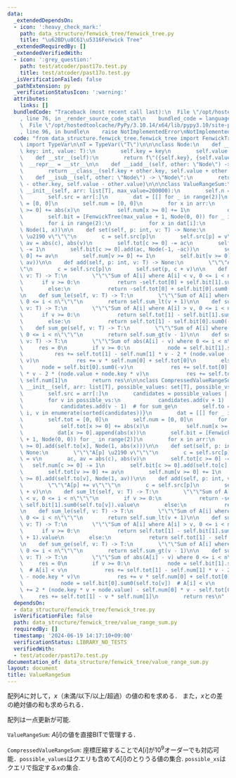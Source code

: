 ```yaml
---
data:
  _extendedDependsOn:
  - icon: ':heavy_check_mark:'
    path: data_structure/fenwick_tree/fenwick_tree.py
    title: "\u62BD\u8C61\u5316Fenwick Tree"
  _extendedRequiredBy: []
  _extendedVerifiedWith:
  - icon: ':grey_question:'
    path: test/atcoder/past17o.test.py
    title: test/atcoder/past17o.test.py
  _isVerificationFailed: false
  _pathExtension: py
  _verificationStatusIcon: ':warning:'
  attributes:
    links: []
  bundledCode: "Traceback (most recent call last):\n  File \"/opt/hostedtoolcache/PyPy/3.10.14/x64/lib/pypy3.10/site-packages/onlinejudge_verify/documentation/build.py\"\
    , line 76, in _render_source_code_stat\n    bundled_code = language.bundle(\n\
    \  File \"/opt/hostedtoolcache/PyPy/3.10.14/x64/lib/pypy3.10/site-packages/onlinejudge_verify/languages/python.py\"\
    , line 96, in bundle\n    raise NotImplementedError\nNotImplementedError\n"
  code: "from data_structure.fenwick_tree.fenwick_tree import FenwickTree\nfrom typing\
    \ import TypeVar\n\nT = TypeVar(\"T\")\n\n\nclass Node:\n    def __init__(self,\
    \ key: int, value: T):\n        self.key = key\n        self.value = value\n\n\
    \    def __str__(self):\n        return f\"({self.key}, {self.value})\"\n\n  \
    \  __repr__ = __str__\n\n    def __iadd__(self, other: \"Node\") -> \"Node\":\n\
    \        return __class__(self.key + other.key, self.value + other.value)\n\n\
    \    def __isub__(self, other: \"Node\") -> \"Node\":\n        return __class__(self.key\
    \ - other.key, self.value - other.value)\n\n\nclass ValueRangeSum:\n\n    def\
    \ __init__(self, arr: list[T], max_value=200000):\n        self.n = len(arr)\n\
    \        self.src = arr[:]\n        dat = [[] for _ in range(2)]\n        self.tot\
    \ = [0, 0]\n        self.num = [0, 0]\n        for x in arr:\n            self.tot[x\
    \ >= 0] += abs(x)\n            self.num[x >= 0] += 1\n            dat[x >= 0].append(abs(x))\n\
    \        self.bit = [FenwickTree(max_value + 1, Node(0, 0)) for _ in range(2)]\n\
    \        for i in range(2):\n            for x in dat[i]:\n                self.bit[i].add(x,\
    \ Node(1, x))\n\n    def set(self, p: int, v: T) -> None:\n        \"\"\"A[p]\
    \ \u2190 v\"\"\"\n        c = self.src[p]\n        self.src[p] = v\n        ac,\
    \ av = abs(c), abs(v)\n        self.tot[c >= 0] -= ac\n        self.num[c >= 0]\
    \ -= 1\n        self.bit[c >= 0].add(ac, Node(-1, -ac))\n        self.tot[v >=\
    \ 0] += av\n        self.num[v >= 0] += 1\n        self.bit[v >= 0].add(av, Node(1,\
    \ av))\n\n    def add(self, p: int, v: T) -> None:\n        \"\"\"A[p] += v\"\"\
    \"\n        c = self.src[p]\n        self.set(p, c + v)\n\n    def sum_lt(self,\
    \ v: T) -> T:\n        \"\"\"Sum of A[i] where A[i] < v, 0 <= i < n\"\"\"\n  \
    \      if v >= 0:\n            return -self.tot[0] + self.bit[1].sum0(v).value\n\
    \        else:\n            return -self.tot[0] + self.bit[0].sum0(-v + 1).value\n\
    \n    def sum_le(self, v: T) -> T:\n        \"\"\"Sum of A[i] where A[i] <= v,\
    \ 0 <= i < n\"\"\"\n        return self.sum_lt(v + 1)\n\n    def sum_gt(self,\
    \ v: T) -> T:\n        \"\"\"Sum of A[i] where A[i] > v, 0 <= i < n\"\"\"\n  \
    \      if v >= 0:\n            return self.tot[1] - self.bit[1].sum0(v + 1).value\n\
    \        else:\n            return self.tot[1] - self.bit[0].sum0(-v).value\n\n\
    \    def sum_ge(self, v: T) -> T:\n        \"\"\"Sum of A[i] where A[i] >= v,\
    \ 0 <= i < n\"\"\"\n        return self.sum_gt(v - 1)\n\n    def sum_abs_from(self,\
    \ v: T) -> T:\n        \"\"\"Sum of abs(A[i] - v) where 0 <= i < n\"\"\"\n   \
    \     res = 0\n        if v >= 0:\n            node = self.bit[1].sum0(v)\n  \
    \          res += self.tot[1] - self.num[1] * v - 2 * (node.value - node.key *\
    \ v)\n            res += v * self.num[0] + self.tot[0]\n        else:\n      \
    \      node = self.bit[0].sum0(-v)\n            res += self.tot[0] + self.num[0]\
    \ * v - 2 * (node.value + node.key * v)\n            res += self.tot[1] - v *\
    \ self.num[1]\n        return res\n\n\nclass CompressedValueRangeSum:\n\n    def\
    \ __init__(self, arr: list[T], possible_values: set[T], possible_vs: set[T]):\n\
    \        self.src = arr[:]\n        candidates = possible_values | possible_vs\n\
    \        for v in possible_vs:\n            candidates.add(v + 1)  # for sum_le\n\
    \            candidates.add(v - 1)  # for sum_ge\n        self.to = {v: i for\
    \ i, v in enumerate(sorted(candidates))}\n        dat = [[] for _ in range(2)]\n\
    \        self.tot = [0, 0]\n        self.num = [0, 0]\n        for x in arr:\n\
    \            self.tot[x >= 0] += abs(x)\n            self.num[x >= 0] += 1\n \
    \           dat[x >= 0].append(abs(x))\n        self.bit = [FenwickTree(len(self.to)\
    \ + 1, Node(0, 0)) for _ in range(2)]\n        for x in arr:\n            self.bit[x\
    \ >= 0].add(self.to[x], Node(1, abs(x)))\n\n    def set(self, p: int, v: T) ->\
    \ None:\n        \"\"\"A[p] \u2190 v\"\"\"\n        c = self.src[p]\n        self.src[p]\
    \ = v\n        ac, av = abs(c), abs(v)\n        self.tot[c >= 0] -= ac\n     \
    \   self.num[c >= 0] -= 1\n        self.bit[c >= 0].add(self.to[c], Node(-1, -ac))\n\
    \        self.tot[v >= 0] += av\n        self.num[v >= 0] += 1\n        self.bit[v\
    \ >= 0].add(self.to[v], Node(1, av))\n\n    def add(self, p: int, v: T) -> None:\n\
    \        \"\"\"A[p] += v\"\"\"\n        c = self.src[p]\n        self.set(p, c\
    \ + v)\n\n    def sum_lt(self, v: T) -> T:\n        \"\"\"Sum of A[i] where A[i]\
    \ < v, 0 <= i < n\"\"\"\n        if v >= 0:\n            return -self.tot[0] +\
    \ self.bit[1].sum0(self.to[v]).value\n        else:\n            return -self.bit[0].sum0(self.to[v]).value\n\
    \n    def sum_le(self, v: T) -> T:\n        \"\"\"Sum of A[i] where A[i] <= v,\
    \ 0 <= i < n\"\"\"\n        return self.sum_lt(v + 1)\n\n    def sum_gt(self,\
    \ v: T) -> T:\n        \"\"\"Sum of A[i] where A[i] > v, 0 <= i < n\"\"\"\n  \
    \      if v >= 0:\n            return self.tot[1] - self.bit[1].sum0(self.to[v]\
    \ + 1).value\n        else:\n            return self.tot[1] - self.tot[0] + self.bit[0].sum0(self.to[v]).value\n\
    \n    def sum_ge(self, v: T) -> T:\n        \"\"\"Sum of A[i] where A[i] >= v,\
    \ 0 <= i < n\"\"\"\n        return self.sum_gt(v - 1)\n\n    def sum_abs_from(self,\
    \ v: T) -> T:\n        \"\"\"Sum of abs(A[i] - v) where 0 <= i < n\"\"\"\n   \
    \     res = 0\n        if v >= 0:\n            node = self.bit[1].sum0(self.to[v])\
    \  # A[i] < v\n            res += self.tot[1] - self.num[1] * v - 2 * (node.value\
    \ - node.key * v)\n            res += v * self.num[0] + self.tot[0]\n        else:\n\
    \            node = self.bit[0].sum0(self.to[v])  # A[i] < v\n            res\
    \ += 2 * (node.key * v + node.value) - self.num[0] * v - self.tot[0]\n       \
    \     res += self.tot[1] - v * self.num[1]\n        return res\n"
  dependsOn:
  - data_structure/fenwick_tree/fenwick_tree.py
  isVerificationFile: false
  path: data_structure/fenwick_tree/value_range_sum.py
  requiredBy: []
  timestamp: '2024-06-19 14:17:10+09:00'
  verificationStatus: LIBRARY_NO_TESTS
  verifiedWith:
  - test/atcoder/past17o.test.py
documentation_of: data_structure/fenwick_tree/value_range_sum.py
layout: document
title: ValueRangeSum
---
```


配列$A$に対して，$x$（未満/以下/以上/超過）の値の和を求める．
また，$x$との差の絶対値の和も求められる．

配列は一点更新が可能.

`ValueRangeSum`: $A[i]$の値を直接BITで管理する．

`CompressedValueRangeSum`: 座標圧縮することで$A[i]$が$10^9$オーダーでも対応可能．`possible_values`はクエリも含めて$A[i]$のとりうる値の集合. `possible_xs`はクエリで指定する$x$の集合.